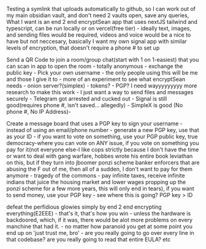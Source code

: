 Testing a symlink that uploads automatically to github, so I can work out of my main obsidian vault, and don't need 2 vaults open, save any queries, 
What I want is an end 2 end encryptSean app that uses nextJS tailwind and typescript, can be run locally or on vercel(free tier) - ideally text, images, and sending files would be required, videos and voice would be a nice to have but not neccesary, basically I want my own signal app with similar levels of encryption, that doesn't require a phone # to set up

Send a QR Code to join a room/group chat(start with 1 on 1-easiest) that you can scan in app to open the room - totally anonymous - exchange the public key - Pick your own username - the only people using this will be me and those I give it to - more of an experiment to see what encryptSean needs - onion server?(simplex) - tokens? - 
PGP? I need wayyyyyyyyy more research to make this work - I just want a way to send files and messages securely - Telegram got arrested and cucked out - Signal is still good(requires phone #, isn't saved... allegedly) - SimpleX is good (No phone #, No IP Address)- 

Create a message board that uses a PGP key to sign your username - instead of using an email/phone number - generate a new PGP key, use that as your ID - if you want to vote on something, use your PGP public key, true democracy-where you can vote on ANY issue, if you vote on something you pay for it(not everyone else-I like cops strictly because I don't have the time or want to deal with gang warfare, hobbes wrote his entire book leviathan on this, but if they turn into jboomer ponzi scheme banker enforcers that are abusing the F out of me, then all of a sudden, I don't want to pay for them anymore - tragedy of the commons - pay infinite taxes, receive infinite indians that juice the housing market and lower wages propping up the ponzi scheme for a few more years, this will only end in tears), if you want to send money, use your PGP key - see where this is going? PGP key > ID 

defeat the perfidious glowies simply by end 2 end encrypting everything(E2EEE) - that's it, that's how you win - unless the hardware is backdoored, which, if it was, there would be alot more problems on every manchine that had it. - no matter how paranoid you get at some point you end up on 'just trust me, bro' - are you really going to go over every line in that codebase? are you really going to read that entire EULA? etc